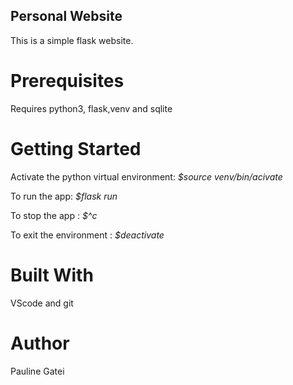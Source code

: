 ## **Personal Website**

This is a simple flask website.


# **Prerequisites**

Requires python3, flask,venv and sqlite

# **Getting Started**

Activate the python virtual environment: *$source venv/bin/acivate*

To run the app: *$flask run*

To stop the app : *$^c*

To exit the environment : *$deactivate*


# **Built With**

VScode and git


# **Author**

Pauline Gatei
